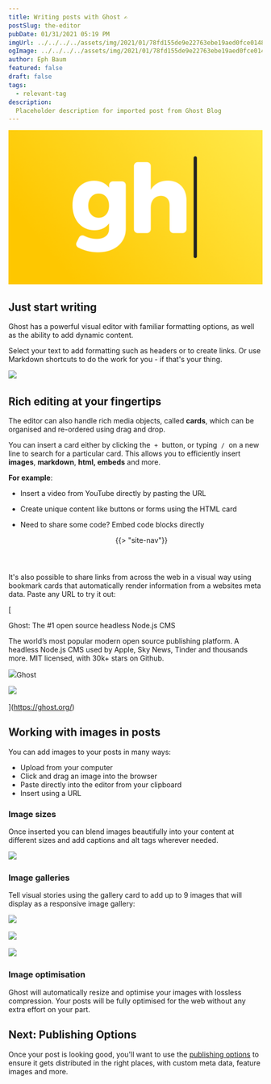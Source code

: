 ```yaml
---
title: Writing posts with Ghost ✍️
postSlug: the-editor
pubDate: 01/31/2021 05:19 PM
imgUrl: ../../../../assets/img/2021/01/78fd155de9e22763ebe19aed0fce0148a2e19865.png
ogImage: ../../../../assets/img/2021/01/78fd155de9e22763ebe19aed0fce0148a2e19865.png
author: Eph Baum
featured: false
draft: false
tags:
  - relevant-tag
description:
  Placeholder description for imported post from Ghost Blog
---
```


![Featured Image](../../../../assets/img/2021/01/78fd155de9e22763ebe19aed0fce0148a2e19865.png)

Just start writing
------------------

Ghost has a powerful visual editor with familiar formatting options, as well as the ability to add dynamic content.

Select your text to add formatting such as headers or to create links. Or use Markdown shortcuts to do the work for you - if that's your thing.

![](https://static.ghost.org/v2.0.0/images/formatting-editor-demo.gif)

Rich editing at your fingertips
-------------------------------

The editor can also handle rich media objects, called **cards**, which can be organised and re-ordered using drag and drop.

You can insert a card either by clicking the  `+`  button, or typing  `/`  on a new line to search for a particular card. This allows you to efficiently insert **images**, **markdown**, **html, embeds** and more.

**For example**:

*   Insert a video from YouTube directly by pasting the URL
*   Create unique content like buttons or forms using the HTML card
*   Need to share some code? Embed code blocks directly

    <header class="site-header outer">
        <div class="inner">
            {{> "site-nav"}}
        </div>
    </header>

It's also possible to share links from across the web in a visual way using bookmark cards that automatically render information from a websites meta data. Paste any URL to try it out:

[

Ghost: The #1 open source headless Node.js CMS

The world’s most popular modern open source publishing platform. A headless Node.js CMS used by Apple, Sky News, Tinder and thousands more. MIT licensed, with 30k+ stars on Github.

![](https://ghost.org/icons/icon-512x512.png?v=188b8b6d743c6338ba2eab2e35bab4f5)Ghost

![](https://ghost.org/images/meta/Ghost.png)

](https://ghost.org/)

Working with images in posts
----------------------------

You can add images to your posts in many ways:

*   Upload from your computer
*   Click and drag an image into the browser
*   Paste directly into the editor from your clipboard
*   Insert using a URL

### Image sizes

Once inserted you can blend images beautifully into your content at different sizes and add captions and alt tags wherever needed.

![](https://static.ghost.org/v3.0.0/images/image-sizes-ghost-editor.png)

### Image galleries

Tell visual stories using the gallery card to add up to 9 images that will display as a responsive image gallery:

![](https://static.ghost.org/v3.0.0/images/gallery-sample-1.jpg)

![](https://static.ghost.org/v3.0.0/images/gallery-sample-2.jpg)

![](https://static.ghost.org/v3.0.0/images/gallery-sample-3.jpg)

### Image optimisation

Ghost will automatically resize and optimise your images with lossless compression. Your posts will be fully optimised for the web without any extra effort on your part.

Next: Publishing Options
------------------------

Once your post is looking good, you'll want to use the [publishing options](__GHOST_URL__/publishing-options/) to ensure it gets distributed in the right places, with custom meta data, feature images and more.
